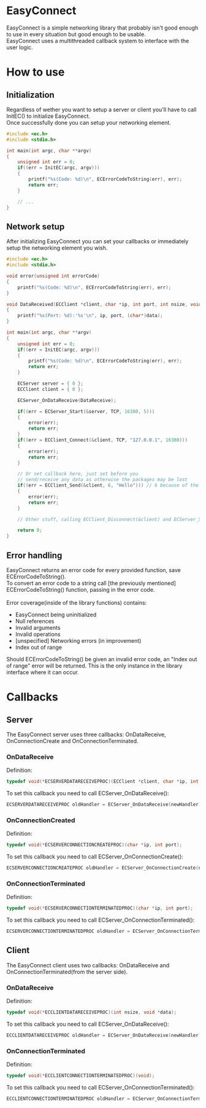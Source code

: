 # EasyConnect

EasyConnect is a simple networking library that probably isn't good enough to use in every situation but good enough to be usable.<br>
EasyConnect uses a multithreaded callback system to interface with the user logic.

# How to use

## Initialization

Regardless of wether you want to setup a server or client you'll have to call InitEC() to initialize EasyConnect.<br>
Once successfully done you can setup your networking element.

```c
#include <ec.h>
#include <stdio.h>

int main(int argc, char **argv)
{
	unsigned int err = 0;
	if((err = InitEC(argc, argv)))
	{
		printf("%s(Code: %d)\n", ECErrorCodeToString(err), err);
		return err;
	}

	// ...
}
```

## Network setup

After initializing EasyConnect you can set your callbacks or immediately setup the networking element you wish.
```c
#include <ec.h>
#include <stdio.h>

void error(unsigned int errorCode)
{
	printf("%s(Code: %d)\n", ECErrorCodeToString(err), err);
}

void DataReceived(ECClient *client, char *ip, int port, int nsize, void *data)
{
	printf("%s(Port: %d):'%s'\n", ip, port, (char*)data);
}

int main(int argc, char **argv)
{
	unsigned int err = 0;
	if((err = InitEC(argc, argv)))
	{
		printf("%s(Code: %d)\n", ECErrorCodeToString(err), err);
		return err;
	}

	ECServer server = { 0 };
	ECClient client = { 0 };

	ECServer_OnDataReceive(DataReceive);

	if((err = ECServer_Start(&server, TCP, 16380, 5)))
	{
		error(err);
		return err;
	}
	if((err = ECClient_Connect(&client, TCP, "127.0.0.1", 16380)))
	{
		error(err);
		return err;
	}

	// Or set callback here, just set before you 
	// send/receive any data as otherwise the packages may be lost
	if((err = ECClient_Send(&client, 6, "Hello"))) // 6 because of the '\0'
	{
		error(err);
		return err;
	}

	// Other stuff, calling ECClient_Disconnect(&client) and ECServer_Shutdown(&server), etc..

	return 0;
}
```

## Error handling

EasyConnect returns an error code for every provided function, save ECErrorCodeToString().<br>
To convert an error code to a string call [the previously mentioned] ECErrorCodeToString() function, passing in the error code.<br>
<br>
Error coverage(inside of the library functions) contains:
- EasyConnect being uninitialized
- Null references
- Invalid arguments
- Invalid operations
- [unspecified] Networking errors (in improvement)
- Index out of range

Should ECErrorCodeToString() be given an invalid error code, an "Index out of range" error will be returned.
This is the only instance in the library interface where it can occur.

# Callbacks

## Server

The EasyConnect server uses three callbacks: OnDataReceive, OnConnectionCreate and OnConnectionTerminated.

### OnDataReceive

Definition:
```c
typedef void(*ECSERVERDATARECEIVEPROC)(ECClient *client, char *ip, int port, int nsize, void *data);
```

To set this callback you need to call ECServer_OnDataReceive():
```c
ECSERVERDATARECEIVEPROC oldHandler = ECServer_OnDataReceive(newHandler);
```

### OnConnectionCreated

Definition:
```c
typedef void(*ECSERVERCONNECTIONCREATEPROC)(char *ip, int port);
```

To set this callback you need to call ECServer_OnConnectionCreate():
```c
ECSERVERCONNECTIONCREATEPROC oldHandler = ECServer_OnConnectionCreate(newHandler);
```

### OnConnectionTerminated

Definition:
```c
typedef void(*ECSERVERCONNECTIONTERMINATEDPROC)(char *ip, int port);
```

To set this callback you need to call ECServer_OnConnectionTerminated():
```c
ECSERVERCONNECTIONTERMINATEDPROC oldHandler = ECServer_OnConnectionTerminated(newHandler);
```

## Client

The EasyConnect client uses two callbacks: OnDataReceive and OnConnectionTerminated(from the server side).

### OnDataReceive

Definition:
```c
typedef void(*ECCLIENTDATARECEIVEPROC)(int nsize, void *data);
```

To set this callback you need to call ECServer_OnDataReceive():
```c
ECCLIENTDATARECEIVEPROC oldHandler = ECServer_OnDataReceive(newHandler);
```

### OnConnectionTerminated

Definition:
```c
typedef void(*ECCLIENTCONNECTIONTERMINATEDPROC)(void);
```

To set this callback you need to call ECServer_OnConnectionTerminated():
```c
ECCLIENTCONNECTIONTERMINATEDPROC oldHandler = ECServer_OnConnectionTerminated(newHandler);
```

